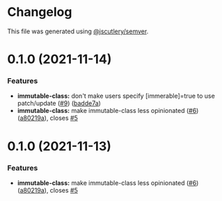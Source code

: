 # Changelog

This file was generated using [@jscutlery/semver](https://github.com/jscutlery/semver).

# 0.1.0 (2021-11-14)


### Features

* **immutable-class:** don't make users specify [immerable]=true to use patch/update ([#9](https://github.com/jafaircl/bearclaw/issues/9)) ([badde7a](https://github.com/jafaircl/bearclaw/commit/badde7a4b542a04f1a3ec2d3bcb5a82daeed15bb))
* **immutable-class:** make immutable-class less opinionated ([#6](https://github.com/jafaircl/bearclaw/issues/6)) ([a80219a](https://github.com/jafaircl/bearclaw/commit/a80219ae5846b4ba485ef4d83e6efd52fe2028e7)), closes [#5](https://github.com/jafaircl/bearclaw/issues/5)



# 0.1.0 (2021-11-13)


### Features

* **immutable-class:** make immutable-class less opinionated ([#6](https://github.com/jafaircl/bearclaw/issues/6)) ([a80219a](https://github.com/jafaircl/bearclaw/commit/a80219ae5846b4ba485ef4d83e6efd52fe2028e7)), closes [#5](https://github.com/jafaircl/bearclaw/issues/5)
